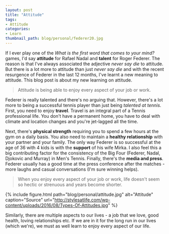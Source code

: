 ```yaml
---
layout: post
title: "Attitude"
tags:
- Attitude
categories:
- Learn
thumbnail_path: blog/personal/federer20.jpg
---
```


If I ever play one of the *What is the first word that comes to your mind?* games, I'd say **attitude** for Rafael Nadal and **talent** for Roger Federer. The reason is that I've always associated the adjective *never say die* to attitude. But there is a lot more to attitude than just *never say die* and with the recent resurgence of Federer in the last 12 months, I've learnt a new meaning to attitude. This blog post is about my new learning on attitude.

> Attitude is being able to enjoy every aspect of your job or work.

Federer is really talented and there's no arguing that. However, there's a lot more to being a successful tennis player than just being *talented at tennis*. First, you need to enjoy **travel**. Travel is an integral part of a Tennis professional life. You don't have a permanent home, you have to deal with climate and location changes and you're jet-lagged all the time.

Next, there's **physical strength** requiring you to spend a few hours at the gym on a daily basis. You also need to maintain a **healthy relationship** with your partner and your family. The only way Federer is so successful at the age of 36 with 4 kids is with the **support** of his wife Mirka. I also feel this a big contributing factor for the consistency of the Big Four (Federer, Nadal, Djokovic and Murray) in Men's Tennis. Finally, there's the **media and press**. Federer usually has a good time at the press conference after the matches - more laughs and casual conversations (I'm sure winning helps).

> When you enjoy every aspect of your job or work, life doesn't seem so hectic or strenuous and years become shorter.

{% include figure.html path="blog/personal/attitude.jpg" alt="Attitude" caption="Source" url="http://stylesatlife.com/wp-content/uploads/2016/08/Types-Of-Attitudes.jpg" %}

Similarly, there are multiple aspects to our lives - a job that we love, good health, loving relationships etc. If we are in it for the long run in our lives (which we're), we must as well learn to enjoy every aspect of our life.